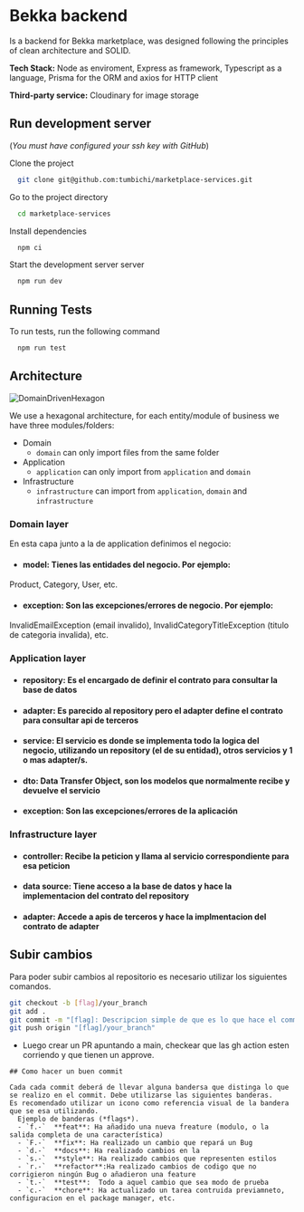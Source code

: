 
# Bekka backend

Is a backend for Bekka marketplace, was designed following the principles of clean architecture and SOLID.

**Tech Stack:** Node as enviroment, Express as framework, Typescript as a language, Prisma for the ORM and axios for HTTP client

**Third-party service:** Cloudinary for image storage

## Run development server
(*You must have configured your ssh key with GitHub*)

Clone the project 


```bash
  git clone git@github.com:tumbichi/marketplace-services.git
```

Go to the project directory

```bash
  cd marketplace-services
```

Install dependencies

```bash
  npm ci
```

Start the development server server

```bash
  npm run dev
```


## Running Tests

To run tests, run the following command

```bash
  npm run test
```

## Architecture

![DomainDrivenHexagon](https://user-images.githubusercontent.com/47676714/203443821-46a0ab5e-3031-4e56-9f18-9d5d771fd986.png)


We use a hexagonal architecture, for each entity/module of business we have three modules/folders:

* Domain
  - `domain` can only import files from the same folder
* Application
  - `application` can only import from `application` and `domain`
* Infrastructure
  - `infrastructure` can import from `application`, `domain` and `infrastructure`

### Domain layer

En esta capa junto a la de application definimos el negocio:

* #### model: Tienes las entidades del negocio. Por ejemplo:
Product, Category, User, etc.
* #### exception: Son las excepciones/errores de negocio. Por ejemplo:
InvalidEmailException (email invalido), InvalidCategoryTitleException (titulo de categoria invalida), etc.

### Application layer

* #### repository:  Es el encargado de definir el contrato para consultar la base de datos
*  #### adapter: Es parecido al repository pero el adapter define el contrato para consultar api de terceros
* #### service: El servicio es donde se implementa todo la logica del negocio, utilizando un repository (el de su entidad), otros servicios y 1 o mas adapter/s.
* #### dto: Data Transfer Object, son los modelos que normalmente recibe y devuelve el servicio
* #### exception: Son las excepciones/errores de la aplicación
 
### Infrastructure layer
* #### controller: Recibe la peticion y llama al servicio correspondiente para esa peticion
* #### data source: Tiene acceso a la base de datos y hace la implementacion del contrato del repository
* #### adapter: Accede a apis de terceros y hace la implmentacion del contrato de adapter


## Subir cambios

Para poder subir cambios al repositorio es necesario utilizar los siguientes comandos.


```bash
git checkout -b [flag]/your_branch
git add .
git commit -m "[flag]: Descripcion simple de que es lo que hace el commit"
git push origin "[flag]/your_branch"
```

* Luego crear un PR apuntando a main, checkear que las gh action esten corriendo y que tienen un approve.


```
## Como hacer un buen commit

Cada cada commit deberá de llevar alguna bandersa que distinga lo que se realizo en el commit. Debe utilizarse las siguientes banderas. 
Es recomendado utilizar un icono como referencia visual de la bandera que se esa utilizando. 
  Ejemplo de banderas (*flags*).
  - `f.-`  **feat**: Ha añadido una nueva freature (modulo, o la salida completa de una característica) 
  - `F.-`  **fix**: Ha realizado un cambio que repará un Bug
  - `d.-`  **docs**: Ha realizado cambios en la 
  - `s.-`  **style**: Ha realizado cambios que representen estilos 
  - `r.-`  **refactor**:Ha realizado cambios de codigo que no corrigieron ningún Bug o añadieron una feature
  - `t.-`  **test**:  Todo a aquel cambio que sea modo de prueba
  - `c.-`  **chore**: Ha actualizado un tarea contruida previamneto, configuracion en el package manager, etc.

